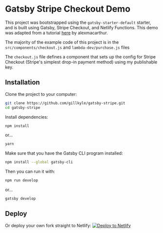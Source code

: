 # Gatsby Stripe Checkout Demo
This project was bootstrapped using the `gatsby-starter-default` starter, and is built using Gatsby, Stripe Checkout, and Netlify Functions. This demo was adapted from a tutorial [here](https://github.com/alexmacarthur/netlify-lambda-function-example/blob/master/src/scripts.js) by alexmacarthur.

The majority of the example code of this project is in the `src/components/checkout.js` and `lambda-dev/purchase.js` files

The `checkout.js` file defines a component that sets up the config for Stripe Checkout (Stripe's simplest drop-in payment method) using my publishable key. 

## Installation

Clone the project to your computer:

```sh
git clone https://github.com/gillkyle/gatsby-stripe.git
cd gatsby-stripe
```

Install dependencies:

```sh
npm install
```

or...

```sh
yarn
```

Make sure that you have the Gatsby CLI program installed:

```sh
npm install --global gatsby-cli
```


Then you can run it with:

```sh
npm run develop
```

or...

```sh
gatsby develop
```

## Deploy

Or deploy your own fork straight to Netlify:
[![Deploy to Netlify](https://www.netlify.com/img/deploy/button.svg)](https://app.netlify.com/start/deploy?repository=https://github.com/gillkyle/gatsby-stripe)
